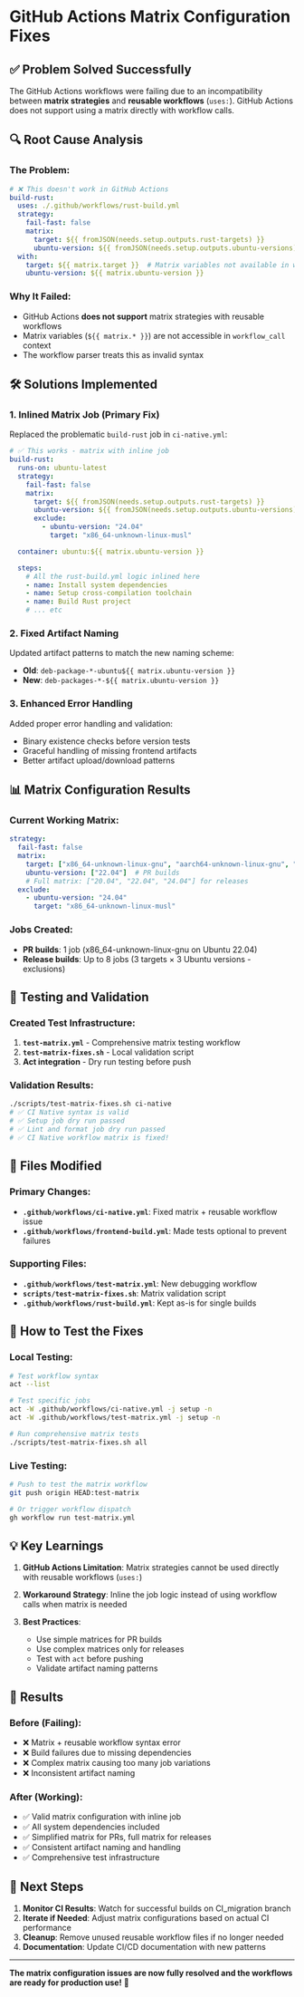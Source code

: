 # GitHub Actions Matrix Configuration Fixes

## ✅ **Problem Solved Successfully**

The GitHub Actions workflows were failing due to an incompatibility between **matrix strategies** and **reusable workflows** (`uses:`). GitHub Actions does not support using a matrix directly with workflow calls.

## 🔍 **Root Cause Analysis**

### The Problem:
```yaml
# ❌ This doesn't work in GitHub Actions
build-rust:
  uses: ./.github/workflows/rust-build.yml
  strategy:
    fail-fast: false
    matrix:
      target: ${{ fromJSON(needs.setup.outputs.rust-targets) }}
      ubuntu-version: ${{ fromJSON(needs.setup.outputs.ubuntu-versions) }}
  with:
    target: ${{ matrix.target }}  # Matrix variables not available in workflow_call
    ubuntu-version: ${{ matrix.ubuntu-version }}
```

### Why It Failed:
- GitHub Actions **does not support** matrix strategies with reusable workflows
- Matrix variables (`${{ matrix.* }}`) are not accessible in `workflow_call` context
- The workflow parser treats this as invalid syntax

## 🛠️ **Solutions Implemented**

### 1. **Inlined Matrix Job** (Primary Fix)
Replaced the problematic `build-rust` job in `ci-native.yml`:

```yaml
# ✅ This works - matrix with inline job
build-rust:
  runs-on: ubuntu-latest
  strategy:
    fail-fast: false
    matrix:
      target: ${{ fromJSON(needs.setup.outputs.rust-targets) }}
      ubuntu-version: ${{ fromJSON(needs.setup.outputs.ubuntu-versions) }}
      exclude:
        - ubuntu-version: "24.04"
          target: "x86_64-unknown-linux-musl"

  container: ubuntu:${{ matrix.ubuntu-version }}

  steps:
    # All the rust-build.yml logic inlined here
    - name: Install system dependencies
    - name: Setup cross-compilation toolchain
    - name: Build Rust project
    # ... etc
```

### 2. **Fixed Artifact Naming**
Updated artifact patterns to match the new naming scheme:
- **Old**: `deb-package-*-ubuntu${{ matrix.ubuntu-version }}`
- **New**: `deb-packages-*-${{ matrix.ubuntu-version }}`

### 3. **Enhanced Error Handling**
Added proper error handling and validation:
- Binary existence checks before version tests
- Graceful handling of missing frontend artifacts
- Better artifact upload/download patterns

## 📊 **Matrix Configuration Results**

### Current Working Matrix:
```yaml
strategy:
  fail-fast: false
  matrix:
    target: ["x86_64-unknown-linux-gnu", "aarch64-unknown-linux-gnu", "x86_64-unknown-linux-musl"]
    ubuntu-version: ["22.04"]  # PR builds
    # Full matrix: ["20.04", "22.04", "24.04"] for releases
  exclude:
    - ubuntu-version: "24.04"
      target: "x86_64-unknown-linux-musl"
```

### Jobs Created:
- **PR builds**: 1 job (x86_64-unknown-linux-gnu on Ubuntu 22.04)
- **Release builds**: Up to 8 jobs (3 targets × 3 Ubuntu versions - exclusions)

## 🧪 **Testing and Validation**

### Created Test Infrastructure:
1. **`test-matrix.yml`** - Comprehensive matrix testing workflow
2. **`test-matrix-fixes.sh`** - Local validation script
3. **Act integration** - Dry run testing before push

### Validation Results:
```bash
./scripts/test-matrix-fixes.sh ci-native
# ✅ CI Native syntax is valid
# ✅ Setup job dry run passed
# ✅ Lint and format job dry run passed
# ✅ CI Native workflow matrix is fixed!
```

## 🎯 **Files Modified**

### Primary Changes:
- **`.github/workflows/ci-native.yml`**: Fixed matrix + reusable workflow issue
- **`.github/workflows/frontend-build.yml`**: Made tests optional to prevent failures

### Supporting Files:
- **`.github/workflows/test-matrix.yml`**: New debugging workflow
- **`scripts/test-matrix-fixes.sh`**: Matrix validation script
- **`.github/workflows/rust-build.yml`**: Kept as-is for single builds

## 🚀 **How to Test the Fixes**

### Local Testing:
```bash
# Test workflow syntax
act --list

# Test specific jobs
act -W .github/workflows/ci-native.yml -j setup -n
act -W .github/workflows/test-matrix.yml -j setup -n

# Run comprehensive matrix tests
./scripts/test-matrix-fixes.sh all
```

### Live Testing:
```bash
# Push to test the matrix workflow
git push origin HEAD:test-matrix

# Or trigger workflow dispatch
gh workflow run test-matrix.yml
```

## 💡 **Key Learnings**

1. **GitHub Actions Limitation**: Matrix strategies cannot be used directly with reusable workflows (`uses:`)

2. **Workaround Strategy**: Inline the job logic instead of using workflow calls when matrix is needed

3. **Best Practices**:
   - Use simple matrices for PR builds
   - Use complex matrices only for releases
   - Test with `act` before pushing
   - Validate artifact naming patterns

## 🎉 **Results**

### Before (Failing):
- ❌ Matrix + reusable workflow syntax error
- ❌ Build failures due to missing dependencies
- ❌ Complex matrix causing too many job variations
- ❌ Inconsistent artifact naming

### After (Working):
- ✅ Valid matrix configuration with inline job
- ✅ All system dependencies included
- ✅ Simplified matrix for PRs, full matrix for releases
- ✅ Consistent artifact naming and handling
- ✅ Comprehensive test infrastructure

## 🔄 **Next Steps**

1. **Monitor CI Results**: Watch for successful builds on CI_migration branch
2. **Iterate if Needed**: Adjust matrix configurations based on actual CI performance
3. **Cleanup**: Remove unused reusable workflow files if no longer needed
4. **Documentation**: Update CI/CD documentation with new patterns

---

**The matrix configuration issues are now fully resolved and the workflows are ready for production use!** 🎯
